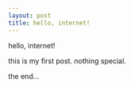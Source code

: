 ```yaml
---
layout: post
title: hello, internet!
---
```


hello, internet!

this is my first post. nothing special. 

the end...